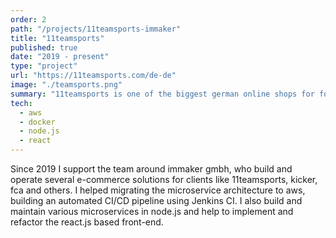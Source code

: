 ```yaml
---
order: 2
path: "/projects/11teamsports-immaker"
title: "11teamsports"
published: true
date: "2019 - present"
type: "project"
url: "https://11teamsports.com/de-de"
image: "./teamsports.png"
summary: "11teamsports is one of the biggest german online shops for football and training equipment"
tech:
  - aws
  - docker
  - node.js
  - react
---
```


Since 2019 I support the team around immaker gmbh, who build and operate several e-commerce solutions for clients like 11teamsports, kicker, fca and others.
I helped migrating the microservice architecture to aws, building an automated CI/CD pipeline using Jenkins CI. I also build and maintain various microservices in node.js and help to implement and refactor the react.js based front-end.
